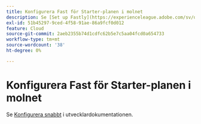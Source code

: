 ```yaml
---
title: Konfigurera Fast för Starter-planen i molnet
description: Se [Set up Fastly](https://experienceleague.adobe.com/sv/docs/commerce-cloud-service/user-guide/cdn/setup-fastly/fastly-configuration) i utvecklardokumentationen.
exl-id: 51b45297-9ced-4f58-91ae-86a9fcf0d012
feature: Cloud
source-git-commit: 2aeb2355b74d1cdfc62b5e7c5aa04fcd0a654733
workflow-type: tm+mt
source-wordcount: '38'
ht-degree: 0%

---
```


# Konfigurera Fast för Starter-planen i molnet

Se [Konfigurera snabbt](https://experienceleague.adobe.com/sv/docs/commerce-cloud-service/user-guide/cdn/setup-fastly/fastly-configuration) i utvecklardokumentationen.
